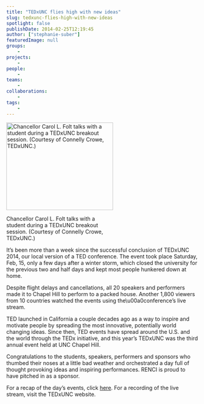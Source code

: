 ```yaml
---
title: "TEDxUNC flies high with new ideas"
slug: tedxunc-flies-high-with-new-ideas
spotlight: false
publishDate: 2014-02-25T12:19:45
author: ["stephanie-suber"]
featuredImage: null
groups:
    - 
projects:
    - 
people:
    - 
teams: 
    - 
collaborations:
    - 
tags:
    - 
---
```

<div id="attachment_13123" class="wp-caption alignleft" style="width: 280px"><a href="https://www.renci.org/wp-content/uploads/2014/02/ted_x_unc_Folt.jpg"  rel="lightbox[roadtrip]"><img class="size-full wp-image-13123 " alt="Chancellor Carol L. Folt talks with a student during a TEDxUNC breakout session. (Courtesy of Connelly Crowe, TEDxUNC.)" src="https://www.renci.org/wp-content/uploads/2014/02/ted_x_unc_Folt.jpg" width="280" height="230" /></a></p>
<p class="wp-caption-text">Chancellor Carol L. Folt talks with a student during a TEDxUNC breakout session. (Courtesy of Connelly Crowe, TEDxUNC.)</p>
</div>
<p>It&#8217;s been more than a week since the successful conclusion of TEDxUNC 2014, our local version of a TED conference. The event took place Saturday, Feb, 15, only a few days after a winter storm, which closed the university for the previous two and half days and kept most people hunkered down at home.</p>
<p>Despite flight delays and cancellations, all 20 speakers and performers made it to Chapel Hill to perform to a packed house. Another 1,800 viewers from 10 countries watched the events using the\u00a0conference&#8217;s live stream.</p>
<p>TED launched in California a couple decades ago as a way to inspire and motivate people by spreading the most innovative, potentially world changing ideas. Since then, TED events have spread around the U.S. and the world through the TEDx initiative, and this year&#8217;s TEDxUNC was the third annual event held at UNC Chapel Hill.</p>
<p>Congratulations to the students, speakers, performers and sponsors who thumbed their noses at a little bad weather and orchestrated a day full of thought provoking ideas and inspiring performances. RENCI is proud to have pitched in as a sponsor.</p>
<p>For a recap of the day&#8217;s events, click <a href="http://www.unc.edu/campus-updates/tedxunc-soars-with-ideas-from-astronaut-alumnus-students-faculty/" target="_blank">here</a>. For a recording of the live stream, visit the TEDxUNC website.</p>
<!-- AddThis Advanced Settings generic via filter on the_content --><!-- AddThis Share Buttons generic via filter on the_content -->
